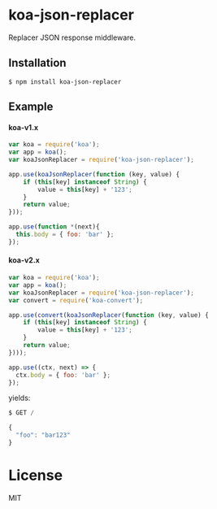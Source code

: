 # koa-json-replacer

  Replacer JSON response middleware.

## Installation

```
$ npm install koa-json-replacer
```

## Example

#### koa-v1.x
```js
var koa = require('koa');
var app = koa();
var koaJsonReplacer = require('koa-json-replacer');

app.use(koaJsonReplacer(function (key, value) {
	if (this[key] instanceof String) {
		value = this[key] + '123';
	}
	return value;
}));

app.use(function *(next){
  this.body = { foo: 'bar' };
});
```

#### koa-v2.x
```js
var koa = require('koa');
var app = koa();
var koaJsonReplacer = require('koa-json-replacer');
var convert = require('koa-convert');

app.use(convert(koaJsonReplacer(function (key, value) {
	if (this[key] instanceof String) {
		value = this[key] + '123';
	}
	return value;
})));

app.use((ctx, next) => {
  ctx.body = { foo: 'bar' };
});
```

  yields:

```js
$ GET /

{
  "foo": "bar123"
}
```

# License

  MIT
